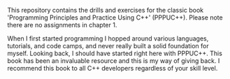 This repository contains the drills and exercises for the classic book 'Programming Principles and Practice Using C++' (PPPUC++). Please note there are no assignments in chapter 1.

When I first started programming I hopped around various languages, tutorials, and code camps, and never really built a solid foundation for myself. Looking back, I should have started right here with PPPUC++. This book has been an invaluable resource and this is my way of giving back. I recommend this book to all C++ developers regardless of your skill level.
